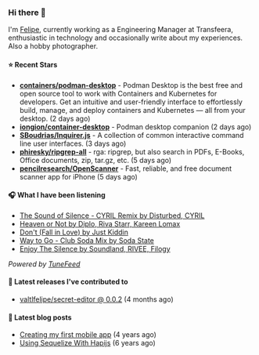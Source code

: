 ### Hi there 👋

I'm [Felipe](https://felipevm.com), currently working as a Engineering Manager at Transfeera, enthusiastic in technology and occasionally write about my experiences. Also a hobby photographer.

#### ⭐ Recent Stars
- **[containers/podman-desktop](https://github.com/containers/podman-desktop)** - Podman Desktop is the best free and open source tool to work with Containers and Kubernetes for developers. Get an intuitive and user-friendly interface to effortlessly build, manage, and deploy containers and Kubernetes — all from your desktop. (2 days ago)
- **[iongion/container-desktop](https://github.com/iongion/container-desktop)** - Podman desktop companion (2 days ago)
- **[SBoudrias/Inquirer.js](https://github.com/SBoudrias/Inquirer.js)** - A collection of common interactive command line user interfaces. (3 days ago)
- **[phiresky/ripgrep-all](https://github.com/phiresky/ripgrep-all)** - rga: ripgrep, but also search in PDFs, E-Books, Office documents, zip, tar.gz, etc. (5 days ago)
- **[pencilresearch/OpenScanner](https://github.com/pencilresearch/OpenScanner)** - Fast, reliable, and free document scanner app for iPhone (5 days ago)

#### 🎧 What I have been listening
- [The Sound of Silence - CYRIL Remix by Disturbed, CYRIL](https://open.spotify.com/track/1LY3GhF0zxIVgbYEQjCbUO)
- [Heaven or Not by Diplo, Riva Starr, Kareen Lomax](https://open.spotify.com/track/6B8ZQyILzGTzJZ2BE8ydcF)
- [Don&#39;t (Fall in Love) by Just Kiddin](https://open.spotify.com/track/6hcC7pHXDSS5ybqWb7YN2z)
- [Way to Go - Club Soda Mix by Soda State](https://open.spotify.com/track/1Ym1wyAwCGTVFTRS4bpBZn)
- [Enjoy The Silence by Soundland, RIVEE, Filogy](https://open.spotify.com/track/2PxoecW0Zx9X3k4mk5OO0e)

_Powered by [TuneFeed](https://tunefeed.app?ref=valtlfelipe-gh-profile)_ 

#### 🚀 Latest releases I've contributed to


- [valtlfelipe/secret-editor @ 0.0.2](https://github.com/valtlfelipe/secret-editor/releases/tag/0.0.2) (4 months ago)

#### 📄 Latest blog posts
- [Creating my first mobile app](https://felipevm.com/posts/creating-my-first-mobile-app/) (4 years ago)
- [Using Sequelize With Hapijs](https://felipevm.com/posts/using-sequelize-with-hapijs/) (6 years ago)
